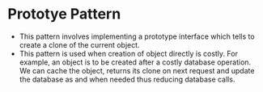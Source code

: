 # Prototye Pattern

* This pattern involves implementing a prototype interface which tells to create a clone of the current object. 
* This pattern is used when creation of object directly is costly. For example, an object is to be created after a costly database operation. We can cache the object, returns its clone on next request and update the database as and when needed thus reducing database calls.